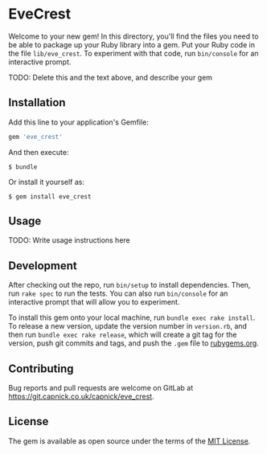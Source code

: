 # EveCrest

Welcome to your new gem! In this directory, you'll find the files you need to be able to package up your Ruby library into a gem. Put your Ruby code in the file `lib/eve_crest`. To experiment with that code, run `bin/console` for an interactive prompt.

TODO: Delete this and the text above, and describe your gem

## Installation

Add this line to your application's Gemfile:

```ruby
gem 'eve_crest'
```

And then execute:

    $ bundle

Or install it yourself as:

    $ gem install eve_crest

## Usage

TODO: Write usage instructions here

## Development

After checking out the repo, run `bin/setup` to install dependencies. Then, run `rake spec` to run the tests. You can also run `bin/console` for an interactive prompt that will allow you to experiment.

To install this gem onto your local machine, run `bundle exec rake install`. To release a new version, update the version number in `version.rb`, and then run `bundle exec rake release`, which will create a git tag for the version, push git commits and tags, and push the `.gem` file to [rubygems.org](https://rubygems.org).

## Contributing

Bug reports and pull requests are welcome on GitLab at https://git.capnick.co.uk/capnick/eve_crest.


## License

The gem is available as open source under the terms of the [MIT License](http://opensource.org/licenses/MIT).

